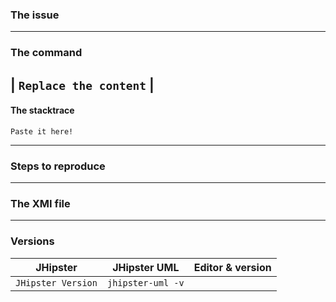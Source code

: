 <!-- If it's not an issue, disregard the whole template and ask/propose something! Thanks =) -->

### The issue


---
### The command


| `Replace the content` |
---
#### The stacktrace


```
Paste it here!
```

---

### Steps to reproduce

<!-- Be as precise as possible. -->

---

### The XMI file

<!--
    You have to add it, we can't help you otherwise.
    If you can't pass it, send it via mail at mathieu.aa@free.fr
-->

---

### Versions 
<!-- You have to specify the versions. -->
| JHipster           | JHipster UML           | Editor & version |
| ------------------ | ---------------------- | ---------------- |
| `JHipster Version` |    `jhipster-uml -v`   |                  |

